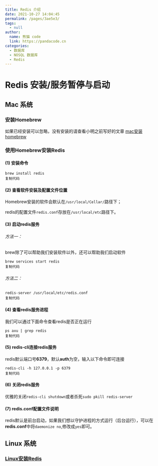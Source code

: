 ```yaml
---
title: Redis 介绍
date: 2021-10-27 14:04:45
permalink: /pages/3ae5e3/
tags: 
  - null
author: 
  name: 熊猫 code
  link: https://pandacode.cn
categories: 
  - 数据库
  - NOSQL 数据库
  - Redis
---
```


# Redis 安装/服务暂停与启动



## Mac 系统

### 安装Homebrew

如果已经安装可以忽略，没有安装的请查看小明之前写好的文章 [mac安装homebrew](https://link.juejin.cn/?target=https%3A%2F%2Fmp.weixin.qq.com%2Fs%2Fa454PtDeCtqWykd2uqP0ig)

### 使用Homebrew安装Redis

#### (1) 安装命令

```
brew install redis
复制代码
```

#### (2) 查看软件安装及配置文件位置

Homebrew安装的软件会默认在`/usr/local/Cellar/`路径下；

redis的配置文件`redis.conf`存放在`/usr/local/etc`路径下。

#### (3) 启动redis服务

###### 方法一：

brew除了可以帮助我们安装软件以外，还可以帮助我们启动软件

```
brew services start redis
复制代码
```

###### 方法二：

```
redis-server /usr/local/etc/redis.conf
复制代码
```

#### (4) 查看redis服务进程

我们可以通过下面命令查看redis是否正在运行

```
ps axu | grep redis
复制代码
```

#### (5) redis-cli连接redis服务

redis默认端口号**6379**，默认**auth**为空，输入以下命令即可连接

```
redis-cli -h 127.0.0.1 -p 6379
复制代码
```

#### (6) 关闭redis服务

优雅的关闭`redis-cli shutdown`或者杀死`sudo pkill redis-server`

#### (7) redis.conf配置文件说明

redis默认是前台启动，如果我们想以守护进程的方式运行（后台运行），可以在**redis.conf**中将`daemonize no`,修改成`yes`即可。



## Linux 系统

### [Linux安装Redis](https://blog.csdn.net/m0_37959155/article/details/108897863)

